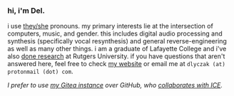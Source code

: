 ### hi, i'm Del.
i use [they/she](https://en.pronouns.page/they/them/themself&she) pronouns. my primary interests lie at the intersection of computers, music, and gender. this includes digital audio processing and synthesis (specifically vocal resynthesis) and general reverse-engineering as well as many other things. i am a graduate of Lafayette College and i've also [done research](https://reu.dimacs.rutgers.edu/~dl1032/) at Rutgers University. if you have questions that aren't answered here, feel free to check [my website](https://del.lyczak.net) or email me at `dlyczak (at) protonmail (dot) com`.

*I prefer to use [my Gitea instance](https://git.lyczak.net) over GitHub, who [collaborates with ICE](https://github.com/selfagency/microsoft-drop-ice).*
